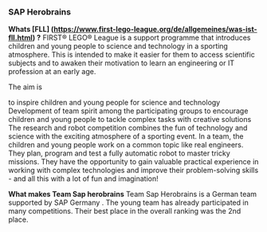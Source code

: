 ### SAP Herobrains

**Whats [FLL] (https://www.first-lego-league.org/de/allgemeines/was-ist-fll.html) ?** 
FIRST® LEGO® League is a support programme that introduces children and young people to science and technology in a sporting atmosphere. This is intended to make it easier for them to access scientific subjects and to awaken their motivation to learn an engineering or IT profession at an early age. 

The aim is

to inspire children and young people for science and technology
Development of team spirit among the participating groups
to encourage children and young people to tackle complex tasks with creative solutions
The research and robot competition combines the fun of technology and science with the exciting atmosphere of a sporting event. In a team, the children and young people work on a common topic like real engineers. They plan, program and test a fully automatic robot to master tricky missions. They have the opportunity to gain valuable practical experience in working with complex technologies and improve their problem-solving skills - and all this with a lot of fun and imagination!


**What makes Team Sap herobrains**
Team Sap Herobrains is a German team supported by SAP Germany . The young team has already participated in many competitions. Their best place in the overall ranking was the 2nd place.
